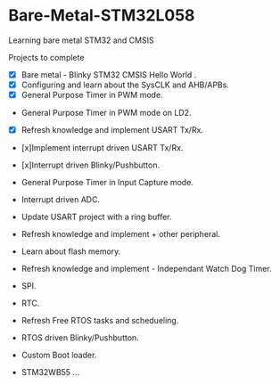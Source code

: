 # Bare-Metal-STM32L058
Learning bare metal STM32 and CMSIS

Projects to complete

- [x] Bare metal - Blinky STM32 CMSIS Hello World .
- [x] Configuring and learn about the SysCLK and AHB/APBs.
- [x] General Purpose Timer in PWM mode.
- General Purpose Timer in PWM mode on LD2.
- [x] Refresh knowledge and implement USART Tx/Rx.
- [x]Implement interrupt driven USART Tx/Rx.
- [x]Interrupt driven Blinky/Pushbutton.
- General Purpose Timer in Input Capture mode.
- Interrupt driven ADC.
- Update USART project with a ring buffer. 
- Refresh knowledge and implement + other peripheral.
- Learn about flash memory.
- Refresh knowledge and implement - Independant Watch Dog Timer.
- SPI.
- RTC.
- Refresh Free RTOS tasks and schedueling. 
- RTOS driven Blinky/Pushbutton.
- Custom Boot loader.

- STM32WB55 ...
